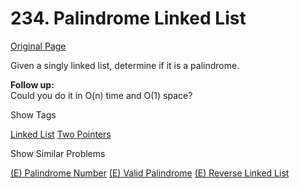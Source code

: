 # 234. Palindrome Linked List

[Original Page](https://leetcode.com/problems/palindrome-linked-list/)

Given a singly linked list, determine if it is a palindrome.

**Follow up:**  
Could you do it in O(n) time and O(1) space?

<div>

<div id="tags" class="btn btn-xs btn-warning">Show Tags</div>

<span class="hidebutton">[Linked List](/tag/linked-list/) [Two Pointers](/tag/two-pointers/)</span></div>

<div>

<div id="similar" class="btn btn-xs btn-warning">Show Similar Problems</div>

<span class="hidebutton">[(E) Palindrome Number](/problems/palindrome-number/) [(E) Valid Palindrome](/problems/valid-palindrome/) [(E) Reverse Linked List](/problems/reverse-linked-list/)</span></div>